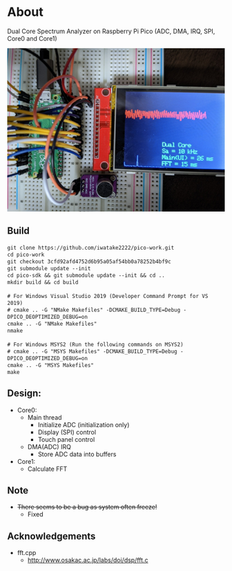 # About
Dual Core Spectrum Analyzer on Raspberry Pi Pico (ADC, DMA, IRQ, SPI, Core0 and Core1)

![pic](pic.jpg)

## Build
```
git clone https://github.com/iwatake2222/pico-work.git
cd pico-work
git checkout 3cfd92afd4752d6b95a05af54bb0a78252b4bf9c
git submodule update --init
cd pico-sdk && git submodule update --init && cd ..
mkdir build && cd build

# For Windows Visual Studio 2019 (Developer Command Prompt for VS 2019)
# cmake .. -G "NMake Makefiles" -DCMAKE_BUILD_TYPE=Debug -DPICO_DEOPTIMIZED_DEBUG=on
cmake .. -G "NMake Makefiles"
nmake

# For Windows MSYS2 (Run the following commands on MSYS2)
# cmake .. -G "MSYS Makefiles" -DCMAKE_BUILD_TYPE=Debug -DPICO_DEOPTIMIZED_DEBUG=on
cmake .. -G "MSYS Makefiles" 
make
```

## Design:
- Core0:
	- Main thread
		- Initialize ADC (initialization only)
		- Display (SPI) control
		- Touch panel control
	- DMA(ADC) IRQ
		- Store ADC data into buffers
- Core1:
	- Calculate FFT

## Note
- ~~There seems to be a bug as system often freeze!~~
	- Fixed

## Acknowledgements
- fft.cpp
	- http://www.osakac.ac.jp/labs/doi/dsp/fft.c
